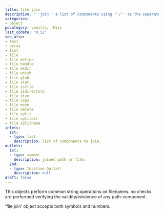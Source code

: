 ```yaml
---
title: file join
description: '''join'' a list of components using ''/'' as the separator.'
categories:
- object
pdcategory: vanilla,  Misc
last_update: '0.52'
see_also:
- text
- array
- list
- file
- file define
- file handle
- file mkdir
- file which
- file glob
- file stat
- file isfile
- file isdirectory
- file size
- file copy
- file move
- file delete
- file split
- file splitext
- file splitname
inlets:
  1st:
  - type: list
    description: list of components to join.
outlets:
  1st:
  - type: symbol
    description: joined path or file.
  2nd:
  - type: Inactive Outlet!
    description: null
draft: false
---
```

This objects perform common string operations on filenames. no checks are performed verifying the validity/existence of any path-component.

'file join' object accepts both symbols and numbers.
